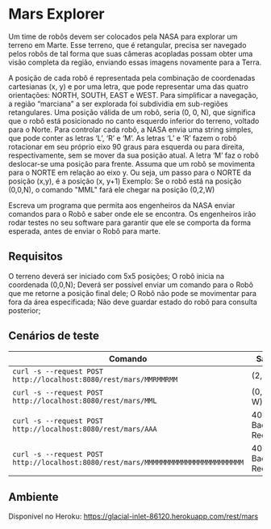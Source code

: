 # Mars Explorer
Um time de robôs devem ser colocados pela NASA para explorar um terreno em Marte.
Esse terreno, que é retangular, precisa ser navegado pelos robôs de tal forma que suas câmeras acopladas possam obter uma visão completa da região, enviando essas imagens novamente para a Terra.

A posição de cada robô é representada pela combinação de coordenadas cartesianas (x, y) e por uma letra, que pode representar uma das quatro orientações: NORTH, SOUTH, EAST e WEST. Para simplificar a navegação, a região “marciana” a ser explorada foi subdividia em sub-regiões retangulares.
Uma posição válida de um robô, seria (0, 0, N), que significa que o robô está posicionado no canto esquerdo inferior do terreno, voltado para o Norte.
Para controlar cada robô, a NASA envia uma string simples, que pode conter as letras ‘L’, ‘R’ e ‘M’. As letras ‘L’ e ‘R’ fazem o robô rotacionar em seu próprio eixo 90 graus para esquerda ou para direita, respectivamente, sem se mover da sua posição atual. A letra ‘M’ faz o robô deslocar-se uma posição para frente.
Assuma que um robô se movimenta para o NORTE em relação ao eixo y. Ou seja, um passo para o NORTE da posição (x,y), é a posição (x, y+1)
Exemplo: Se o robô está na posição (0,0,N), o comando "MML" fará ele chegar na posição (0,2,W)

Escreva um programa que permita aos engenheiros da NASA enviar comandos para o Robô e saber onde ele se encontra. Os engenheiros irão rodar testes no seu software para garantir que ele se comporta da forma esperada, antes de enviar o Robô para marte.

## Requisitos

O terreno deverá ser iniciado com 5x5 posições;
O robô inicia na coordenada (0,0,N);
Deverá ser possível enviar um comando para o Robô que me retorne a posição final dele;
O Robô não pode se movimentar para fora da área especificada;
Não deve guardar estado do robô para consulta posterior;

## Cenários de teste
| Comando | Saída |
| --- | --- |
| `curl -s --request POST http://localhost:8080/rest/mars/MMRMMRMM` | (2, 0, S) |
| `curl -s --request POST http://localhost:8080/rest/mars/MML` | (0, 2, W) |
| `curl -s --request POST http://localhost:8080/rest/mars/AAA` | 400 Bad Request |
| `curl -s --request POST http://localhost:8080/rest/mars/MMMMMMMMMMMMMMMMMMMMMMMM` | 400 Bad Request |

## Ambiente

Disponível no Heroku: https://glacial-inlet-86120.herokuapp.com/rest/mars
